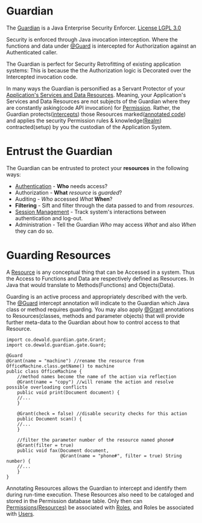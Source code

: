 # Guardian
The [Guardian](https://github.com/3venthorizon/guardian/wiki) is a Java Enterprise Security Enforcer. [License LGPL 3.0](http://www.gnu.org/licenses/lgpl-3.0.txt)

Security is enforced through Java invocation interception. Where the functions and data under [@Guard](https://github.com/3venthorizon/guardian/blob/master/guardian/gatekeeper/src/main/java/co/dewald/guardian/gate/Guard.java) is intercepted for Authorization against an Authenticated caller.

The Guardian is perfect for Security Retrofitting of existing application systems: This is because the the Authorization logic is Decorated over the Intercepted invocation code.

In many ways the Guardian is personified as a Servant Protector of your [Application's Services and Data Resources](https://github.com/3venthorizon/guardian/wiki/Resource-Permissions). Meaning, your Application's Services and Data Resources are not subjects of the Guardian where they are constantly asking(code API invocation) for [Permission](https://github.com/3venthorizon/guardian/blob/master/guardian/core/src/main/java/co/dewald/guardian/realm/Permission.java). Rather, the Guardian protects([intercepts](https://github.com/3venthorizon/guardian/blob/master/guardian/gatekeeper/src/main/java/co/dewald/guardian/gate/Guard.java)) those Resources marked([annotated code](https://github.com/3venthorizon/guardian/blob/master/guardian/gatekeeper/src/main/java/co/dewald/guardian/gate/Grant.java)) and applies the security Permission rules & knowledge([Realm](https://github.com/3venthorizon/guardian/wiki/Realm)) contracted(setup) by you the custodian of the Application System.

# Entrust the Guardian
The Guardian can be entrusted to protect your **resources** in the following ways:
* [Authentication](https://github.com/3venthorizon/guardian/wiki/Authentication) - **Who** needs access?
* Authorization - **What** _resource_ is _guarded_?
* Auditing - _Who_ accessed _What_ **When**?
* **Filtering** - Sift and filter through the data passed to and from _resources_.
* [Session Management](https://github.com/3venthorizon/guardian/wiki/Session) - Track system's interactions between authentication and log-out.
* Administration - Tell the Guardian _Who_ may access _What_ and also _When_ they can do so.

# Guarding Resources
A [Resource](https://github.com/3venthorizon/guardian/wiki/Resource-Permissions) is any conceptual thing that can be Accessed in a system. Thus the Access to Functions and Data are respectively defined as Resources. In Java that would translate to Methods(Functions) and Objects(Data).

Guarding is an active process and appropriately described with the verb. The [@Guard](https://github.com/3venthorizon/guardian/blob/master/guardian/gatekeeper/src/main/java/co/dewald/guardian/gate/Guard.java) intercept annotation will indicate to the Guardian which Java class or method requires guarding. You may also apply [@Grant](https://github.com/3venthorizon/guardian/blob/master/guardian/gatekeeper/src/main/java/co/dewald/guardian/gate/Grant.java) annotations to Resources(classes, methods and parameter objects) that will provide further meta-data to the Guardian about how to control access to that Resource.

    import co.dewald.guardian.gate.Grant;
    import co.dewald.guardian.gate.Guard;

    @Guard
    @Grant(name = "machine") //rename the resource from OfficeMachine.class.getName() to machine
    public class OfficeMachine {
        //method names become the name of the action via reflection
        @Grant(name = "copy") //will rename the action and resolve possible overloading conflicts
        public void print(Document document) {
        //...
        }

        @Grant(check = false) //disable security checks for this action
        public Document scan() {
        //...
        }

        //filter the parameter number of the resource named phone# 
        @Grant(filter = true)
        public void fax(Document document, 
                        @Grant(name = "phone#", filter = true) String number) {
        //...
        }
    }

Annotating Resources allows the Guardian to intercept and identify them during run-time execution. These Resources also need to be cataloged and stored in the Permission database table. Only then can [Permissions(Resources)](https://github.com/3venthorizon/guardian/blob/master/guardian/core/src/main/java/co/dewald/guardian/realm/Permission.java) be associated with [Roles](https://github.com/3venthorizon/guardian/blob/master/guardian/core/src/main/java/co/dewald/guardian/realm/Role.java), and Roles be associated with [Users](https://github.com/3venthorizon/guardian/blob/master/guardian/core/src/main/java/co/dewald/guardian/realm/Subject.java).
